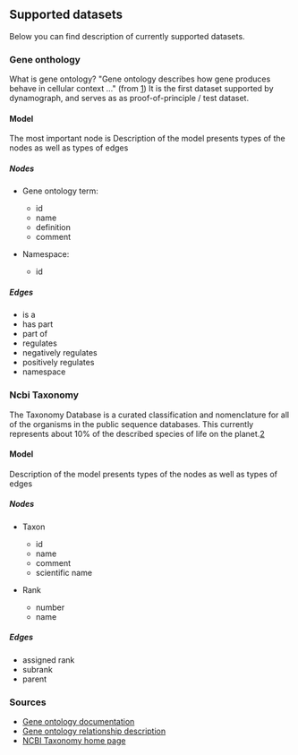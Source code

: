 ## Supported datasets

Below you can find description of currently supported datasets.

### Gene onthology

What is gene ontology? "Gene ontology describes how gene produces behave in cellular context ..." (from [1][1])
It is the first dataset supported by dynamograph, and serves as as proof-of-principle / test dataset.

#### Model

The most important node is Description of the model presents types of the nodes as well as types of edges

##### Nodes

- Gene ontology term:
  * id
  * name
  * definition
  * comment

- Namespace:
  * id

##### Edges
- is a
- has part
- part of
- regulates
- negatively regulates
- positively regulates
- namespace

### Ncbi Taxonomy

The Taxonomy Database is a curated classification and nomenclature for all of the organisms in the public sequence databases.
This currently represents about 10% of the described species of life on the planet.[2][3]

#### Model

Description of the model presents types of the nodes as well as types of edges

##### Nodes

- Taxon
  * id
  * name
  * comment
  * scientific name

- Rank
  * number
  * name

##### Edges

- assigned rank
- subrank
- parent


### Sources

- [Gene ontology documentation][1]
- [Gene ontology relationship description][2]
- [NCBI Taxonomy home page][3]

[1]: http://www.geneontology.org/page/documentation
[2]: http://www.geneontology.org/page/ontology-relations
[3]: http://www.ncbi.nlm.nih.gov/taxonomy
